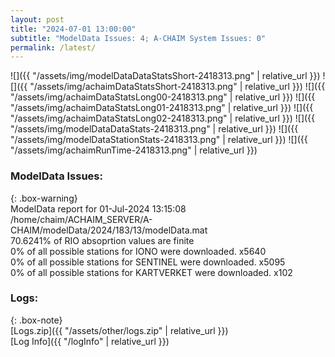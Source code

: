 ```yaml
---
layout: post
title: "2024-07-01 13:00:00"
subtitle: "ModelData Issues: 4; A-CHAIM System Issues: 0"
permalink: /latest/
---
```


![]({{ "/assets/img/modelDataDataStatsShort-2418313.png" | relative_url }})
![]({{ "/assets/img/achaimDataStatsShort-2418313.png" | relative_url }})
![]({{ "/assets/img/achaimDataStatsLong00-2418313.png" | relative_url }})
![]({{ "/assets/img/achaimDataStatsLong01-2418313.png" | relative_url }})
![]({{ "/assets/img/achaimDataStatsLong02-2418313.png" | relative_url }})
![]({{ "/assets/img/modelDataDataStats-2418313.png" | relative_url }})
![]({{ "/assets/img/modelDataStationStats-2418313.png" | relative_url }})
![]({{ "/assets/img/achaimRunTime-2418313.png" | relative_url }})


### ModelData Issues:  
  
{: .box-warning}  
 ModelData report for 01-Jul-2024 13:15:08   
 /home/chaim/ACHAIM_SERVER/A-CHAIM/modelData/2024/183/13/modelData.mat   
 70.6241% of RIO absoprtion values are finite   
 0% of all possible stations for IONO were downloaded. x5640   
 0% of all possible stations for SENTINEL were downloaded. x5095   
 0% of all possible stations for KARTVERKET were downloaded. x102   
  


### Logs:  
  
{: .box-note}  
[Logs.zip]({{ "/assets/other/logs.zip" | relative_url }})  
[Log Info]({{ "/logInfo" | relative_url }})  
